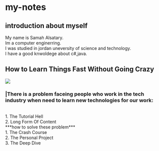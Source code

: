 # my-notes
## **introduction about myself**

My name is Samah Alsatary.
<br>
Im a computer enginerring.
<br>
I was studied in jordan uneversity of science and technology.
<br>
I have a good knwoldege about c#,java.
<br>


## **How to Learn Things Fast Without Going Crazy**

![](https://hackernoon.com/_next/image?url=https%3A%2F%2Fcdn.hackernoon.com%2Fimages%2FrjEfNJmRsHbRtEujPZtEwxsM1vb2-bk0372u.jpeg&w=1920&q=75)


### |There is a problem faceing people  who work in the tech industry when need to learn new technologies for our work:
<br>
1. The Tutorial Hell <br>
2. Long Form Of Content
<br>
***how to solve these  problem***<br>
1. The Crash Course <br>
2. The Personal Project <br>
3. The Deep Dive<br>

<br>
